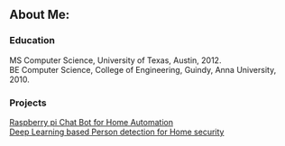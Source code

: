 ## About Me:

### Education
MS Computer Science, University of Texas, Austin, 2012.  
BE Computer Science, College of Engineering, Guindy, Anna University, 2010.

### Projects
[Raspberry pi Chat Bot for Home Automation](https://github.com/arunn314/smartybot)  
[Deep Learning based Person detection for Home security](https://github.com/arunn314/motion-detection-cam)
